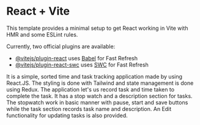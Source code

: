 # React + Vite

This template provides a minimal setup to get React working in Vite with HMR and some ESLint rules.

Currently, two official plugins are available:

- [@vitejs/plugin-react](https://github.com/vitejs/vite-plugin-react/blob/main/packages/plugin-react/README.md) uses [Babel](https://babeljs.io/) for Fast Refresh
- [@vitejs/plugin-react-swc](https://github.com/vitejs/vite-plugin-react-swc) uses [SWC](https://swc.rs/) for Fast Refresh

It is a simple, sorted time and task tracking application made by using React.JS. The styling is done with Tailwind and state management is done using Redux. 
The application let's us record task and time taken to complete the task. It has a stop watch and  a description section for tasks. The stopwatch work in basic manner with pause, start and save buttons while the task section records task name and description.
An Edit functionality for updating tasks is also provided.

